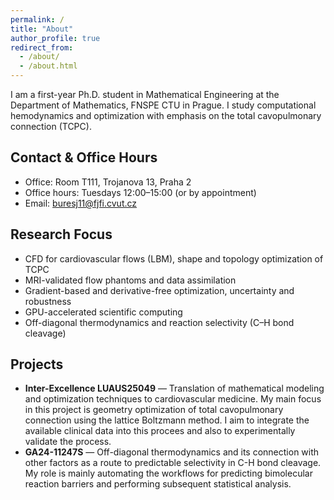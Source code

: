 ```yaml
---
permalink: /
title: "About"
author_profile: true
redirect_from:
  - /about/
  - /about.html
---
```


<div class="page-justify" markdown="1">

I am a first-year Ph.D. student in Mathematical Engineering at the Department of Mathematics, FNSPE CTU in Prague. I study computational hemodynamics and optimization with emphasis on the total cavopulmonary connection (TCPC). <!-- :contentReference[oaicite:0]{index=0} -->

## Contact & Office Hours
- Office: Room T111, Trojanova 13, Praha 2
- Office hours: Tuesdays 12:00–15:00 (or by appointment)
- Email: buresj11@fjfi.cvut.cz

## Research Focus
- CFD for cardiovascular flows (LBM), shape and topology optimization of TCPC
- MRI-validated flow phantoms and data assimilation
- Gradient-based and derivative-free optimization, uncertainty and robustness
- GPU-accelerated scientific computing
- Off-diagonal thermodynamics and reaction selectivity (C–H bond cleavage) <!-- :contentReference[oaicite:2]{index=2} -->

## Projects
- **Inter-Excellence LUAUS25049** — Translation of mathematical modeling and optimization techniques to cardiovascular medicine. My main focus in this project is geometry optimization of total cavopulmonary connection using the lattice Boltzmann method. I aim to integrate the available clinical data into this procees and also to experimentally validate the process.
- **GA24-11247S** — Off-diagonal thermodynamics and its connection with other factors as a route to predictable selectivity in C-H bond cleavage. My role is mainly automating the workflows for predicting bimolecular reaction barriers and performing subsequent statistical analysis.

</div>
